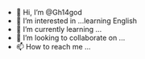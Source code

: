 - 👋 Hi, I’m @Gh14god
- 👀 I’m interested in ...learning English
- 🌱 I’m currently learning ...
- 💞️ I’m looking to collaborate on ...
- 📫 How to reach me ...

<!---
Gh14god/Gh14god is a ✨ special ✨ repository because its `README.md` (this file) appears on your GitHub profile.
You can click the Preview link to take a look at your changes.
--->
